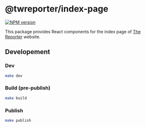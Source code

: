 # @twreporter/index-page

[![NPM version](https://img.shields.io/npm/v/@twreporter/index-page.svg)](https://www.npmjs.com/package/@twreporter/index-page)

This package provides React components for the index page of [The Reporter](https://www.twreporter.org) website.

## Developement

### Dev

```bash
make dev
```

### Build (pre-publish)

```bash
make build
```

### Publish

```bash
make publish
```
